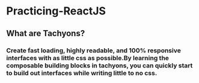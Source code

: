 # Practicing-ReactJS

## What are Tachyons?
### Create fast loading, highly readable, and 100% responsive interfaces with as little css as possible.By learning the composable building blocks in tachyons, you can quickly start to build out interfaces while writing little to no css.